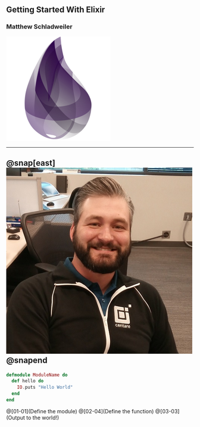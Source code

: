 ## Getting Started With Elixir
### Matthew Schladweiler
![Logo](assets/img/elixir_logo.png)

---
@snap[east]
![ProfilePic](assets/img/me.jpg)
@snapend
---
```elixir
defmodule ModuleName do
  def hello do
    IO.puts "Hello World"
  end
end
```
@[01-01](Define the module)
@[02-04](Define the function)
@[03-03](Output to the world!)
